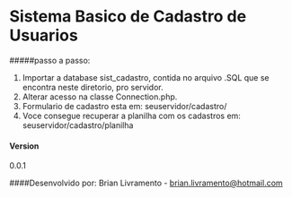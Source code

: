 # Sistema Basico de Cadastro de Usuarios

#####passo a passo: 
1. Importar a database sist_cadastro, contida no arquivo .SQL que se encontra neste diretorio, pro servidor.
2. Alterar acesso na classe Connection.php.
3. Formulario de cadastro esta em:  seuservidor/cadastro/
4. Voce consegue recuperar a planilha com os cadastros em:  seuservidor/cadastro/planilha

#### Version
0.0.1

####Desenvolvido por:
Brian Livramento - brian.livramento@hotmail.com
